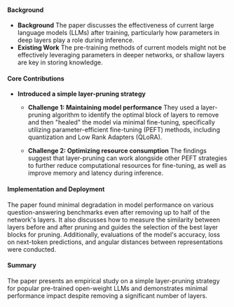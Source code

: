 #### Background
- **Background**
    The paper discusses the effectiveness of current large language models (LLMs) after training, particularly how parameters in deep layers play a role during inference.
- **Existing Work**
    The pre-training methods of current models might not be effectively leveraging parameters in deeper networks, or shallow layers are key in storing knowledge.

#### Core Contributions
  - **Introduced a simple layer-pruning strategy**
      - **Challenge 1: Maintaining model performance**
          They used a layer-pruning algorithm to identify the optimal block of layers to remove and then "healed" the model via minimal fine-tuning, specifically utilizing parameter-efficient fine-tuning (PEFT) methods, including quantization and Low Rank Adapters (QLoRA).

      - **Challenge 2: Optimizing resource consumption**
          The findings suggest that layer-pruning can work alongside other PEFT strategies to further reduce computational resources for fine-tuning, as well as improve memory and latency during inference.

#### Implementation and Deployment
The paper found minimal degradation in model performance on various question-answering benchmarks even after removing up to half of the network's layers. It also discusses how to measure the similarity between layers before and after pruning and guides the selection of the best layer blocks for pruning. Additionally, evaluations of the model's accuracy, loss on next-token predictions, and angular distances between representations were conducted.

#### Summary
The paper presents an empirical study on a simple layer-pruning strategy for popular pre-trained open-weight LLMs and demonstrates minimal performance impact despite removing a significant number of layers.